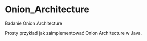 # Onion_Architecture
Badanie Onion Architecture

Prosty przykład jak zaimplementować Onion Architecture w Java.
